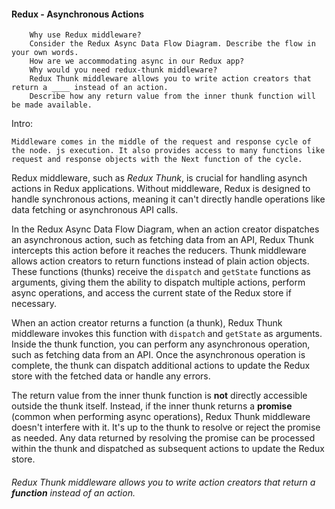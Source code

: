 #### Redux - Asynchronous Actions
        Why use Redux middleware?
        Consider the Redux Async Data Flow Diagram. Describe the flow in your own words.
        How are we accommodating async in our Redux app?
        Why would you need redux-thunk middleware?
        Redux Thunk middleware allows you to write action creators that return a ____ instead of an action.
        Describe how any return value from the inner thunk function will be made available.
    
Intro:
    
    Middleware comes in the middle of the request and response cycle of the node. js execution. It also provides access to many functions like request and response objects with the Next function of the cycle.

Redux middleware, such as _Redux Thunk_, is crucial for handling asynch actions in Redux applications. Without middleware, Redux is designed to handle synchronous actions, meaning it can't directly handle operations like data fetching or asynchronous API calls.

In the Redux Async Data Flow Diagram, when an action creator dispatches an asynchronous action, such as fetching data from an API, Redux Thunk intercepts this action before it reaches the reducers. Thunk middleware allows action creators to return functions instead of plain action objects. These functions (thunks) receive the `dispatch` and `getState` functions as arguments, giving them the ability to dispatch multiple actions, perform async operations, and access the current state of the Redux store if necessary.

When an action creator returns a function (a thunk), Redux Thunk middleware invokes this function with `dispatch` and `getState` as arguments. Inside the thunk function, you can perform any asynchronous operation, such as fetching data from an API. Once the asynchronous operation is complete, the thunk can dispatch additional actions to update the Redux store with the fetched data or handle any errors.

The return value from the inner thunk function is **not** directly accessible outside the thunk itself. 
Instead, if the inner thunk returns a **promise** (common when performing async operations), Redux Thunk middleware doesn't interfere with it. It's up to the thunk to resolve or reject the promise as needed. Any data returned by resolving the promise can be processed within the thunk and dispatched as subsequent actions to update the Redux store.

###### Redux Thunk middleware allows you to write action creators that return a **function** instead of an action.
